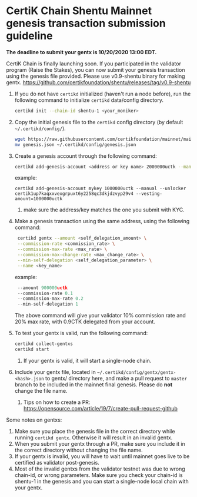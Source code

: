 # CertiK Chain Shentu Mainnet genesis transaction submission guideline

<b>The deadline to submit your gentx is 10/20/2020 13:00 EDT.</b>

CertiK Chain is finally launching soon. If you participated in the validator program (Raise the Stakes), you can now submit your genesis transaction using the genesis file provided.
Please use v0.9-shentu binary for making gentx. https://github.com/certikfoundation/shentu/releases/tag/v0.9-shentu

1. If you do not have `certikd` initialized (haven't run a node before), run the following command to initialize `certikd` data/config directory.
   ```bash
   certikd init --chain-id shentu-1 <your_moniker> 
   ```
1. Copy the initial genesis file to the `certikd` config directory (by default `~/.certikd/config/`).
    ```bash
    wget https://raw.githubusercontent.com/certikfoundation/mainnet/main/config/genesis.json .
    mv genesis.json ~/.certikd/config/genesis.json
    ```
   
2. Create a genesis account through the following command:
    ```bash
    certikd add-genesis-account <address or key name> 2000000uctk --manual --unlocker certik1up7kaqxxvexgrpuxt6y2258qc3dkjdzvyp29v4 --vesting-amount=1000000uctk
   ```
   example:
   ```
   certikd add-genesis-account mykey 1000000uctk --manual --unlocker certik1up7kaqxxvexgrpuxt6y2258qc3dkjdzvyp29v4 --vesting-amount=1000000uctk
    ```
   1. make sure the address/key matches the one you submit with KYC.
3. Make a genesis transaction using the same address, using the following command:
   ```bash
    certikd gentx --amount <self_delegation_amount> \
    --commission-rate <commission_rate> \
    --commission-max-rate <max_rate> \
    --commission-max-change-rate <max_change_rate> \
    --min-self-delegation <self_delegation_parameter> \
    --name <key_name>
   ```
   example:
   ```go
    --amount 900000uctk
    --commission-rate 0.1
    --commission-max-rate 0.2
    --min-self-delegation 1
   ```
   The above command will give your validator 10% commission rate and 20% max rate, with 0.9CTK delegated from your account.
4. To test your gentx is valid, run the following command:
    ```bash
    certikd collect-gentxs
    certikd start
    ```
   1. If your gentx is valid, it will start a single-node chain.
5. Include your gentx file, located in `~/.certikd/config/gentx/gentx-<hash>.json` to gentx/ directory here, and make a pull request to `master` branch to be included in the mainnet final genesis. Please do <b>not</b> change the file name.
    1. Tips on how to create a PR: https://opensource.com/article/19/7/create-pull-request-github
    
Some notes on gentxs:
1. Make sure you place the genesis file in the correct directory while running `certikd gentx`. Otherwise it will result in an invalid gentx.
2. When you submit your gentx through a PR, make sure you include it in the correct directory without changing the file name.
3. If your gentx is invalid, you will have to wait until mainnet goes live to be certified as validator post-genesis. 
4. Most of the invalid gentxs from the validator testnet was due to wrong chain-id, or wrong parameters. Make sure you check your chain-id is shentu-1 in the genesis and you can start a single-node local chain with your gentx.
